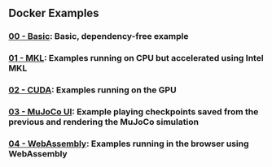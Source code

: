 ## Docker Examples
### [00 - Basic](docker/00_basic/README.MD): Basic, dependency-free example
### [01 - MKL](docker/01_mkl/README.MD): Examples running on CPU but accelerated using Intel MKL
### [02 - CUDA](docker/02_cuda/README.MD): Examples running on the GPU
### [03 - MuJoCo UI](docker/03_mujoco_ui/README.MD): Example playing checkpoints saved from the previous and rendering the MuJoCo simulation
### [04 - WebAssembly](docker/04_wasm/README.MD): Examples running in the browser using WebAssembly
